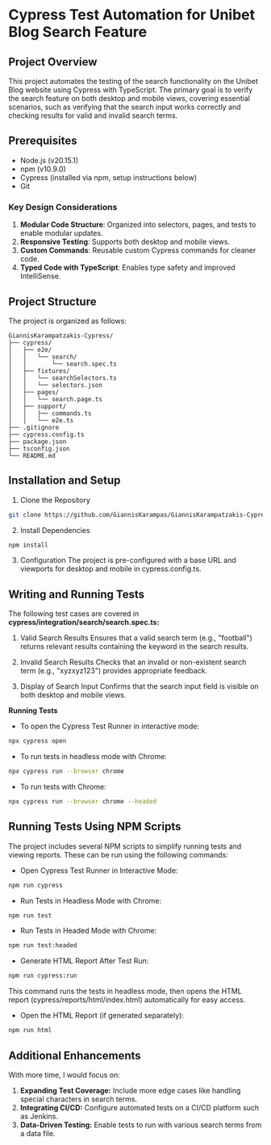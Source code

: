 # Cypress Test Automation for Unibet Blog Search Feature

## Project Overview

This project automates the testing of the search functionality on the Unibet Blog website using Cypress with TypeScript. The primary goal is to verify the search feature on both desktop and mobile views, covering essential scenarios, such as verifying that the search input works correctly and checking results for valid and invalid search terms.

## Prerequisites

- Node.js (v20.15.1)
- npm (v10.9.0)
- Cypress (installed via npm, setup instructions below)
- Git

### Key Design Considerations

1. **Modular Code Structure**: Organized into selectors, pages, and tests to enable modular updates.
2. **Responsive Testing**: Supports both desktop and mobile views.
3. **Custom Commands**: Reusable custom Cypress commands for cleaner code.
4. **Typed Code with TypeScript**: Enables type safety and improved IntelliSense.

## Project Structure

The project is organized as follows:

```plaintext
GiannisKarampatzakis-Cypress/
├── cypress/
│   ├── e2e/ 
│   │   └── search/
│   │       └── search.spec.ts  
│   ├── fixtures/
│   │   └── searchSelectors.ts
│   │   └── selectors.json    
│   ├── pages/
│   │   └── search.page.ts           
│   ├── support/
│   │   ├── commands.ts        
│   │   └── e2e.ts           
├── .gitignore                 
├── cypress.config.ts          
├── package.json               
├── tsconfig.json              
└── README.md      
```          

## Installation and Setup

1. Clone the Repository
```bash
git clone https://github.com/GiannisKarampas/GiannisKarampatzakis-Cypress.git
```
2. Install Dependencies
```bash
npm install
```
3. Configuration The project is pre-configured with a base URL and viewports for desktop and mobile in cypress.config.ts.

## Writing and Running Tests

The following test cases are covered in **cypress/integration/search/search.spec.ts:**

1. Valid Search Results
Ensures that a valid search term (e.g., "football") returns relevant results containing the keyword in the search results.

2. Invalid Search Results
Checks that an invalid or non-existent search term (e.g., "xyzxyz123") provides appropriate feedback.

3. Display of Search Input
Confirms that the search input field is visible on both desktop and mobile views.

**Running Tests**

- To open the Cypress Test Runner in interactive mode:
```bash
npx cypress open
```

- To run tests in headless mode with Chrome:
```bash
npx cypress run --browser chrome
```

- To run tests with Chrome:
```bash
npx cypress run --browser chrome --headed
```

## Running Tests Using NPM Scripts

The project includes several NPM scripts to simplify running tests and viewing reports. These can be run using the following commands:

- Open Cypress Test Runner in Interactive Mode:
```bash
npm run cypress
```

- Run Tests in Headless Mode with Chrome:
```bash
npm run test
```

- Run Tests in Headed Mode with Chrome:
```bash
npm run test:headed
```

- Generate HTML Report After Test Run:
```bash
npm run cypress:run
```
This command runs the tests in headless mode, then opens the HTML report (cypress/reports/html/index.html) automatically for easy access.

- Open the HTML Report (if generated separately):
```bash
npm run html
```

## Additional Enhancements

With more time, I would focus on:

1. **Expanding Test Coverage:** Include more edge cases like handling special characters in search terms.
2. **Integrating CI/CD:** Configure automated tests on a CI/CD platform such as Jenkins.
3. **Data-Driven Testing:** Enable tests to run with various search terms from a data file.
